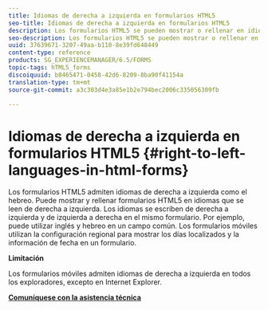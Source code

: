 ```yaml
---
title: Idiomas de derecha a izquierda en formularios HTML5
seo-title: Idiomas de derecha a izquierda en formularios HTML5
description: Los formularios HTML5 se pueden mostrar o rellenar en idiomas que se leen de derecha a izquierda, como el hebreo.
seo-description: Los formularios HTML5 se pueden mostrar o rellenar en idiomas que se leen de derecha a izquierda, como el hebreo.
uuid: 37639671-3207-49aa-b110-8e39fd648449
content-type: reference
products: SG_EXPERIENCEMANAGER/6.5/FORMS
topic-tags: hTML5_forms
discoiquuid: b8465471-0458-42d6-8209-8ba90f41154a
translation-type: tm+mt
source-git-commit: a3c303d4e3a85e1b2e794bec2006c335056309fb

---
```



# Idiomas de derecha a izquierda en formularios HTML5 {#right-to-left-languages-in-html-forms}

Los formularios HTML5 admiten idiomas de derecha a izquierda como el hebreo. Puede mostrar y rellenar formularios HTML5 en idiomas que se leen de derecha a izquierda. Los idiomas se escriben de derecha a izquierda y de izquierda a derecha en el mismo formulario. Por ejemplo, puede utilizar inglés y hebreo en un campo común. Los formularios móviles utilizan la configuración regional para mostrar los días localizados y la información de fecha en un formulario.

**Limitación**

Los formularios móviles admiten idiomas de derecha a izquierda en todos los exploradores, excepto en Internet Explorer.

**[Comuníquese con la asistencia técnica](https://www.adobe.com/account/sign-in.supportportal.html)**
